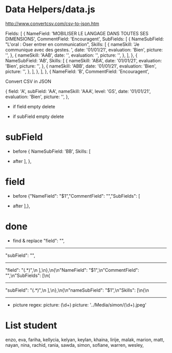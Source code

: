 # Data Helpers/data.js
  http://www.convertcsv.com/csv-to-json.htm

Fields: [
    {
      NameField: 'MOBILISER LE LANGAGE DANS TOUTES SES DIMENSIONS',
      CommentField: 'Encouragent',
      SubFields: [
        {
          NameSubField: "L'oral : Oser entrer en communication",
          Skills: [
            {
              nameSkill: 'Je communique avec des gestes.  ',
              date: '01/01/21',
              evaluation: 'Bien',
              picture: '',
            },
            {
              nameSkill: 'AAB',
              date: '',
              evaluation: '',
              picture: '',
            },
          ],
        },
        {
          NameSubField: 'AB',
          Skills: [
            {
              nameSkill: 'ABA',
              date: '01/01/21',
              evaluation: 'Bien',
              picture: '',
            },
            {
              nameSkill: 'ABB',
              date: '01/01/21',
              evaluation: 'Bien',
              picture: '',
            },
          ],
        },
      ],
    },
    {
      NameField: 'B',
      CommentField: 'Encouragent',

Convert CSV in JSON

{
  field: 'A',
  subField: 'AA',
  nameSkill: 'AAA',
  level: 'GS',
  date: '01/01/21',
  evaluation: 'Bien',
  picture: '',
},

- if field empty
  delete

- if subField empty
  delete

# subField
- before
{
  NameSubField: 'BB',
  Skills: [

- after
 ],
    },

# field
- before
{"NameField": "$1","CommentField": "","SubFields": [

- after
],},

# done
- find & replace
"field": "",

***
"subField": "",

***
"field": "(.*)",\n
],\n},\n{\n"NameField": "$1",\n"CommentField": "",\n"SubFields": [\n{
***
"subField": "(.*)",\n
],\n},\n{\n"nameSubField": "$1",\n"Skills": [\n{\n
***
- picture regex:
picture: (\d+)
picture: '../Media/simon/(\d+).jpeg'


# List student
enzo,
eva,
fariha,
kellycia,
kelyan,
keylan,
khaina,
lirije,
malak,
marion,
matt,
nayan,
nina,
rachid,
rania,
sawda,
simon,
sofiane,
warren,
wesley,
